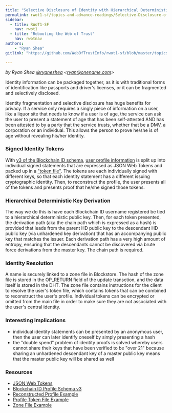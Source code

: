 ```yaml
---
title: "Selective Disclosure of Identity with Hierarchical Deterministic Keys and JSON Web Tokens"
permalink: rwot1-sf/topics-and-advance-readings/Selective-Disclosure-of-Identity/
sidebar:
  - title: RWoT1-SF
    nav: rwot1
  - title: "Rebooting the Web of Trust"
    nav: rwotnav
authors:
	- "Ryan Shea"
gitlink: "https://github.com/WebOfTrustInfo/rwot1-sf/blob/master/topics-and-advance-readings/Selective-Disclosure-of-Identity.md"

---  
```


*by Ryan Shea [@ryaneshea](https://twitter.com/ryaneshea) \<ryan@onename.com\>*

Identity information can be packaged together, as it is with traditional forms of identification like passports and driver's licenses, or it can be fragmented and selectively disclosed.

Identity fragmentation and selective disclosure has huge benefits for privacy. If a service only requires a singly piece of information on a user, like a liquor site that needs to know if a user is of age, the service can ask the user to present a statement of age that has been self-attested AND has been attested to by a party that the service trusts, whether that be a DMV, a corporation or an individual. This allows the person to prove he/she is of age without revealing his/her identity.

### Signed Identity Tokens

With [v3 of the Blockchain ID schema](https://github.com/blockstack/blockchain-id/wiki/Profile-Schema-v3), [user profile information](https://github.com/blockstack/blockchain-id-js/blob/master/docs/profile.md) is split up into individual signed statements that are expressed as JSON Web Tokens and packed up in a ["token file"](https://github.com/blockstack/blockchain-id-js/blob/master/docs/token-file.md). The tokens are each individually signed with different keys, so that each identity statement has a different issuing cryptographic identity. Then, to reconstruct the profile, the user presents all of the tokens and presents proof that he/she signed those tokens.

### Hierarchical Deterministic Key Derivation

The way we do this is have each Blockchain ID username registered be tied to a hierarchical deterministic public key. Then, for each token presented, the derivation path (aka the chain path which is expressed as a hash) is provided that leads from the parent HD public key to the descendant HD public key (via unhardened key derivation) that has an accompanying public key that matches the issuer. Each derivation path has a very high amount of entropy, ensuring that the descendants cannot be discovered via brute force derivations from the master key. The chain path is required.

### Identity Resolution

A name is securely linked to a zone file in Blockstore. The hash of the zone file is stored in the OP_RETURN field of the update transction, and the data itself is stored in the DHT. The zone file contains instructions for the client to resolve the user's token file, which contains tokens that can be combined to reconstruct the user's profile. Individual tokens can be encrypted or omitted from the main file in order to make sure they are not associated with the user's central identity.

### Interesting Implications

+ individual identity statements can be presented by an anonymous user, then the user can later identify oneself by simply presenting a hash
+ the "double spend" problem of identity proofs is solved whereby users cannot share their keys that have been verified to be "over 21" because sharing an unhardened descendant key of a master public key means that the master public key will be shared as well

### Resources

+ [JSON Web Tokens](http://jwt.io/)
+ [Blockchain ID Profile Schema v3](https://github.com/blockstack/blockchain-id/wiki/Profile-Schema-v3)
+ [Reconstructed Profile Example](https://github.com/blockstack/blockchain-id-js/blob/master/docs/profile.md)
+ [Profile Token File Example](https://github.com/blockstack/blockchain-id-js/blob/master/docs/token-file.md)
+ [Zone File Example](https://github.com/blockstack/blockchain-id-js/blob/master/docs/zone-file.md)
